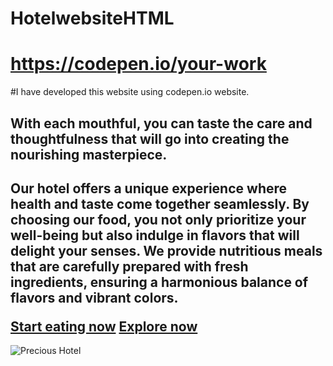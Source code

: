 # HotelwebsiteHTML
# https://codepen.io/your-work
#I have developed this website using codepen.io website.
<!DOCTYPE html>
<html lang="en">
<head>
  <meta charset="UTF-8">
  <meta http-equi="X-UA-Compatible" content="IE=edge">
  <meta name="viewport" content="width=device-width,initial-scale=1.0">
<!--  <tittle class="name">Foodie's Hideaway</tittle> -->
 </head>
 <body>
  <section class ="hero-section">
  <div class="hero">
  <div class="text">
  <h1 class="heading">With each mouthful, you can taste the care and thoughtfulness that will go into creating the nourishing masterpiece.<h1>
  <p class= "Description">
    Our hotel offers a unique experience where health and taste come together     seamlessly.
    By choosing our food, you not only prioritize your well-being but also         indulge in flavors that will delight your senses. 
    We provide nutritious meals that are carefully prepared with fresh             ingredients, ensuring a harmonious balance of flavors and vibrant colors. </p>
    <a href="https://www.swiggy.com/city/hyderabad" class= "button">Start eating now</a>
    <a href="https://www.chefspencil.com/30-popular-south-indian-foods-and-desserts/" class= "button">Explore now</a>
    </div>
  <div class ="hero-image">
    <img src="https://assets.gqindia.com/photos/62a9d4653e8cdc9b632eb2ad/16:9/pass/10%20restaurants%20in%20Mumbai%20that%20offer%20the%20best%20sunset%20views.jpg" class= "hero-pic" alt="Precious Hotel"/>
 </div>
 </div>
 </section>
 </body>
 </html>
 
